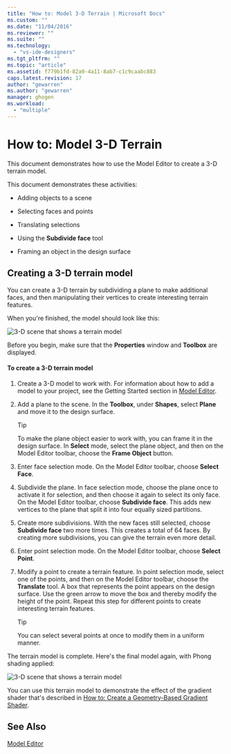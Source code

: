 ```yaml
---
title: "How to: Model 3-D Terrain | Microsoft Docs"
ms.custom: ""
ms.date: "11/04/2016"
ms.reviewer: ""
ms.suite: ""
ms.technology: 
  - "vs-ide-designers"
ms.tgt_pltfrm: ""
ms.topic: "article"
ms.assetid: f779b1fd-82a9-4a11-8ab7-c1c9caabc883
caps.latest.revision: 17
author: "gewarren"
ms.author: "gewarren"
manager: ghogen
ms.workload: 
  - "multiple"
---
```

# How to: Model 3-D Terrain
This document demonstrates how to use the Model Editor to create a 3-D terrain model.  
  
 This document demonstrates these activities:  
  
-   Adding objects to a scene  
  
-   Selecting faces and points  
  
-   Translating selections  
  
-   Using the **Subdivide face** tool  
  
-   Framing an object in the design surface  
  
## Creating a 3-D terrain model  
 You can create a 3-D terrain by subdividing a plane to make additional faces, and then manipulating their vertices to create interesting terrain features.  
  
 When you're finished, the model should look like this:  
  
 ![3&#45;D scene that shows a terrain model](../designers/media/digit-terrain-model.png "Digit-Terrain-Model")  
  
 Before you begin, make sure that the **Properties** window and **Toolbox** are displayed.  
  
#### To create a 3-D terrain model  
  
1.  Create a 3-D model to work with. For information about how to add a model to your project, see the Getting Started section in [Model Editor](../designers/model-editor.md).  
  
2.  Add a plane to the scene. In the **Toolbox**, under **Shapes**, select **Plane** and move it to the design surface.  
  
    > [!TIP]
    >  To make the plane object easier to work with, you can frame it in the design surface. In **Select** mode, select the plane object, and then on the Model Editor toolbar, choose the **Frame Object** button.  
  
3.  Enter face selection mode. On the Model Editor toolbar, choose **Select Face**.  
  
4.  Subdivide the plane. In face selection mode, choose the plane once to activate it for selection, and then choose it again to select its only face. On the Model Editor toolbar, choose **Subdivide face**. This adds new vertices to the plane that split it into four equally sized partitions.  
  
5.  Create more subdivisions. With the new faces still selected, choose **Subdivide face** two more times. This creates a total of 64 faces. By creating more subdivisions, you can give the terrain even more detail.  
  
6.  Enter point selection mode. On the Model Editor toolbar, choose **Select Point**.  
  
7.  Modify a point to create a terrain feature. In point selection mode, select one of the points, and then on the Model Editor toolbar, choose the **Translate** tool. A box that represents the point appears on the design surface. Use the green arrow to move the box and thereby modify the height of the point. Repeat this step for different points to create interesting terrain features.  
  
    > [!TIP]
    >  You can select several points at once to modify them in a uniform manner.  
  
 The terrain model is complete. Here's the final model again, with Phong shading applied:  
  
 ![3&#45;D scene that shows a terrain model](../designers/media/digit-terrain-model.png "Digit-Terrain-Model")  
  
 You can use this terrain model to demonstrate the effect of the gradient shader that's described in [How to: Create a Geometry-Based Gradient Shader](../designers/how-to-create-a-geometry-based-gradient-shader.md).  
  
## See Also  
 [Model Editor](../designers/model-editor.md)